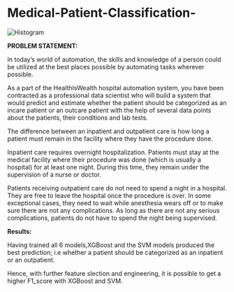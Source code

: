 # Medical-Patient-Classification-

![Histogram](https://user-images.githubusercontent.com/71575857/222186268-17e9b5a2-fddb-49c4-8939-25b31ff417a6.png)

<strong>PROBLEM STATEMENT: </strong>

In today’s world of automation, the skills and knowledge of a person could be utilized at the best places possible by automating tasks wherever possible.

As a part of the HealthIsWealth hospital automation system, you have been contracted as a professional data scientist who will build a system that would predict and estimate whether the patient should be categorized as an incare patient or an outcare patient with the help of several data points about the patients, their conditions and lab tests.

The difference between an inpatient and outpatient care is how long a patient must remain in the facility where they have the procedure done.

Inpatient care requires overnight hospitalization. Patients must stay at the medical facility where their procedure was done (which is usually a hospital) for at least one night. During this time, they remain under the supervision of a nurse or doctor.

Patients receiving outpatient care do not need to spend a night in a hospital. They are free to leave the hospital once the procedure is over. In some exceptional cases, they need to wait while anesthesia wears off or to make sure there are not any complications. As long as there are not any serious complications, patients do not have to spend the night being supervised.

<strong> Results: </strong>

Having trained all 6 models,XGBoost and the SVM models produced the best prediction; i.e whether a patient should be categorized as an inpatient or an outpatient.

Hence, with further feature slection and engineering, it is possible to get a higher F1_score with XGBoost and SVM.
